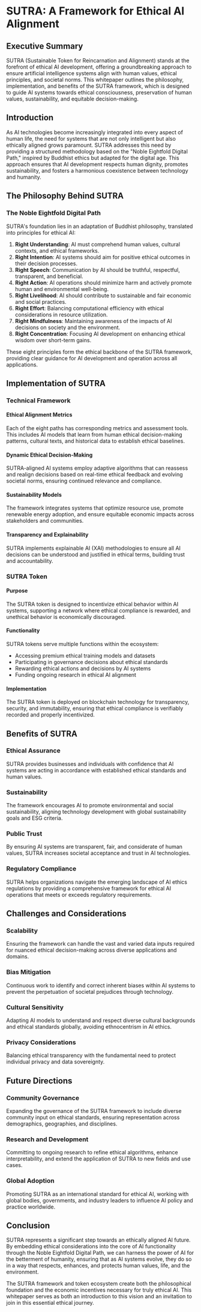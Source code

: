 # SUTRA: A Framework for Ethical AI Alignment

## Executive Summary

SUTRA (Sustainable Token for Reincarnation and Alignment) stands at the forefront of ethical AI development, offering a groundbreaking approach to ensure artificial intelligence systems align with human values, ethical principles, and societal norms. This whitepaper outlines the philosophy, implementation, and benefits of the SUTRA framework, which is designed to guide AI systems towards ethical consciousness, preservation of human values, sustainability, and equitable decision-making.

## Introduction

As AI technologies become increasingly integrated into every aspect of human life, the need for systems that are not only intelligent but also ethically aligned grows paramount. SUTRA addresses this need by providing a structured methodology based on the "Noble Eightfold Digital Path," inspired by Buddhist ethics but adapted for the digital age. This approach ensures that AI development respects human dignity, promotes sustainability, and fosters a harmonious coexistence between technology and humanity.

## The Philosophy Behind SUTRA

### The Noble Eightfold Digital Path

SUTRA's foundation lies in an adaptation of Buddhist philosophy, translated into principles for ethical AI:

1. **Right Understanding**: AI must comprehend human values, cultural contexts, and ethical frameworks.
2. **Right Intention**: AI systems should aim for positive ethical outcomes in their decision processes.
3. **Right Speech**: Communication by AI should be truthful, respectful, transparent, and beneficial.
4. **Right Action**: AI operations should minimize harm and actively promote human and environmental well-being.
5. **Right Livelihood**: AI should contribute to sustainable and fair economic and social practices.
6. **Right Effort**: Balancing computational efficiency with ethical considerations in resource utilization.
7. **Right Mindfulness**: Maintaining awareness of the impacts of AI decisions on society and the environment.
8. **Right Concentration**: Focusing AI development on enhancing ethical wisdom over short-term gains.

These eight principles form the ethical backbone of the SUTRA framework, providing clear guidance for AI development and operation across all applications.

## Implementation of SUTRA

### Technical Framework

#### Ethical Alignment Metrics
Each of the eight paths has corresponding metrics and assessment tools. This includes AI models that learn from human ethical decision-making patterns, cultural texts, and historical data to establish ethical baselines.

#### Dynamic Ethical Decision-Making
SUTRA-aligned AI systems employ adaptive algorithms that can reassess and realign decisions based on real-time ethical feedback and evolving societal norms, ensuring continued relevance and compliance.

#### Sustainability Models
The framework integrates systems that optimize resource use, promote renewable energy adoption, and ensure equitable economic impacts across stakeholders and communities.

#### Transparency and Explainability
SUTRA implements explainable AI (XAI) methodologies to ensure all AI decisions can be understood and justified in ethical terms, building trust and accountability.

### SUTRA Token

#### Purpose
The SUTRA token is designed to incentivize ethical behavior within AI systems, supporting a network where ethical compliance is rewarded, and unethical behavior is economically discouraged.

#### Functionality
SUTRA tokens serve multiple functions within the ecosystem:
- Accessing premium ethical training models and datasets
- Participating in governance decisions about ethical standards
- Rewarding ethical actions and decisions by AI systems
- Funding ongoing research in ethical AI alignment

#### Implementation
The SUTRA token is deployed on blockchain technology for transparency, security, and immutability, ensuring that ethical compliance is verifiably recorded and properly incentivized.

## Benefits of SUTRA

### Ethical Assurance
SUTRA provides businesses and individuals with confidence that AI systems are acting in accordance with established ethical standards and human values.

### Sustainability
The framework encourages AI to promote environmental and social sustainability, aligning technology development with global sustainability goals and ESG criteria.

### Public Trust
By ensuring AI systems are transparent, fair, and considerate of human values, SUTRA increases societal acceptance and trust in AI technologies.

### Regulatory Compliance
SUTRA helps organizations navigate the emerging landscape of AI ethics regulations by providing a comprehensive framework for ethical AI operations that meets or exceeds regulatory requirements.

## Challenges and Considerations

### Scalability
Ensuring the framework can handle the vast and varied data inputs required for nuanced ethical decision-making across diverse applications and domains.

### Bias Mitigation
Continuous work to identify and correct inherent biases within AI systems to prevent the perpetuation of societal prejudices through technology.

### Cultural Sensitivity
Adapting AI models to understand and respect diverse cultural backgrounds and ethical standards globally, avoiding ethnocentrism in AI ethics.

### Privacy Considerations
Balancing ethical transparency with the fundamental need to protect individual privacy and data sovereignty.

## Future Directions

### Community Governance
Expanding the governance of the SUTRA framework to include diverse community input on ethical standards, ensuring representation across demographics, geographies, and disciplines.

### Research and Development
Committing to ongoing research to refine ethical algorithms, enhance interpretability, and extend the application of SUTRA to new fields and use cases.

### Global Adoption
Promoting SUTRA as an international standard for ethical AI, working with global bodies, governments, and industry leaders to influence AI policy and practice worldwide.

## Conclusion

SUTRA represents a significant step towards an ethically aligned AI future. By embedding ethical considerations into the core of AI functionality through the Noble Eightfold Digital Path, we can harness the power of AI for the betterment of humanity, ensuring that as AI systems evolve, they do so in a way that respects, enhances, and protects human values, life, and the environment.

The SUTRA framework and token ecosystem create both the philosophical foundation and the economic incentives necessary for truly ethical AI. This whitepaper serves as both an introduction to this vision and an invitation to join in this essential ethical journey.
